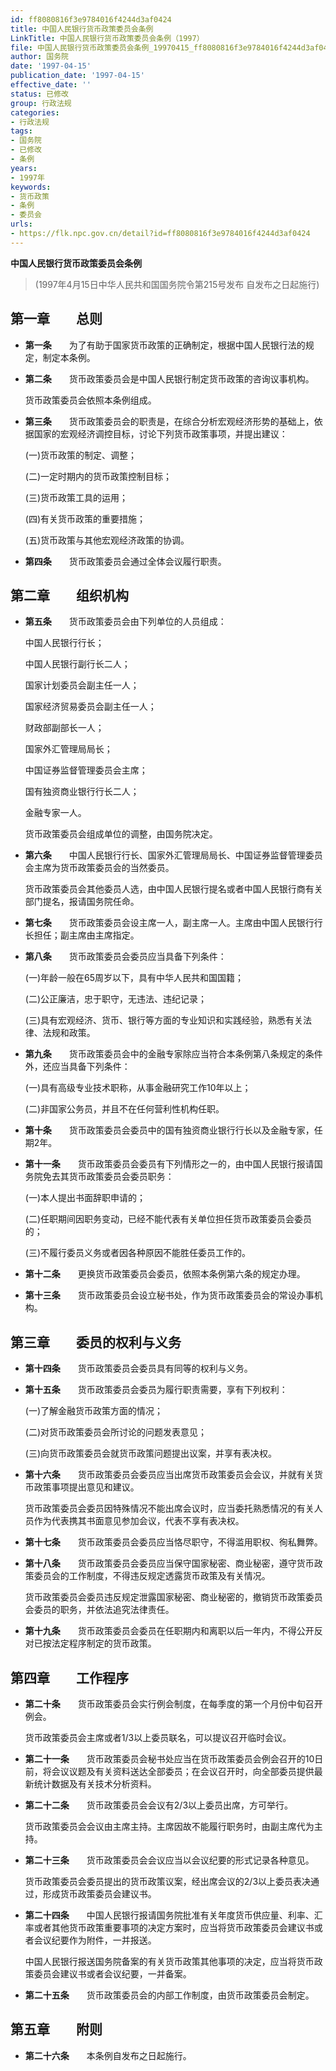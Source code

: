 ```yaml
---
id: ff8080816f3e9784016f4244d3af0424
title: 中国人民银行货币政策委员会条例
LinkTitle: 中国人民银行货币政策委员会条例（1997）
file: 中国人民银行货币政策委员会条例_19970415_ff8080816f3e9784016f4244d3af0424.docx
author: 国务院
date: '1997-04-15'
publication_date: '1997-04-15'
effective_date: ''
status: 已修改
group: 行政法规
categories:
- 行政法规
tags:
- 国务院
- 已修改
- 条例
years:
- 1997年
keywords:
- 货币政策
- 条例
- 委员会
urls:
- https://flk.npc.gov.cn/detail?id=ff8080816f3e9784016f4244d3af0424
---
```


**中国人民银行货币政策委员会条例**

> (1997年4月15日中华人民共和国国务院令第215号发布 自发布之日起施行)

## 第一章　　总则

- **第一条**　　为了有助于国家货币政策的正确制定，根据中国人民银行法的规定，制定本条例。

- **第二条**　　货币政策委员会是中国人民银行制定货币政策的咨询议事机构。

  货币政策委员会依照本条例组成。

- **第三条**　　货币政策委员会的职责是，在综合分析宏观经济形势的基础上，依据国家的宏观经济调控目标，讨论下列货币政策事项，并提出建议：

  (一)货币政策的制定、调整；

  (二)一定时期内的货币政策控制目标；

  (三)货币政策工具的运用；

  (四)有关货币政策的重要措施；

  (五)货币政策与其他宏观经济政策的协调。

- **第四条**　　货币政策委员会通过全体会议履行职责。

## 第二章　　组织机构

- **第五条**　　货币政策委员会由下列单位的人员组成：

  中国人民银行行长；

  中国人民银行副行长二人；

  国家计划委员会副主任一人；

  国家经济贸易委员会副主任一人；

  财政部副部长一人；

  国家外汇管理局局长；

  中国证券监督管理委员会主席；

  国有独资商业银行行长二人；

  金融专家一人。

  货币政策委员会组成单位的调整，由国务院决定。

- **第六条**　　中国人民银行行长、国家外汇管理局局长、中国证券监督管理委员会主席为货币政策委员会的当然委员。

  货币政策委员会其他委员人选，由中国人民银行提名或者中国人民银行商有关部门提名，报请国务院任命。

- **第七条**　　货币政策委员会设主席一人，副主席一人。主席由中国人民银行行长担任；副主席由主席指定。

- **第八条**　　货币政策委员会委员应当具备下列条件：

  (一)年龄一般在65周岁以下，具有中华人民共和国国籍；

  (二)公正廉洁，忠于职守，无违法、违纪记录；

  (三)具有宏观经济、货币、银行等方面的专业知识和实践经验，熟悉有关法律、法规和政策。

- **第九条**　　货币政策委员会中的金融专家除应当符合本条例第八条规定的条件外，还应当具备下列条件：

  (一)具有高级专业技术职称，从事金融研究工作10年以上；

  (二)非国家公务员，并且不在任何营利性机构任职。

- **第十条**　　货币政策委员会委员中的国有独资商业银行行长以及金融专家，任期2年。

- **第十一条**　　货币政策委员会委员有下列情形之一的，由中国人民银行报请国务院免去其货币政策委员会委员职务：

  (一)本人提出书面辞职申请的；

  (二)任职期间因职务变动，已经不能代表有关单位担任货币政策委员会委员的；

  (三)不履行委员义务或者因各种原因不能胜任委员工作的。

- **第十二条**　　更换货币政策委员会委员，依照本条例第六条的规定办理。

- **第十三条**　　货币政策委员会设立秘书处，作为货币政策委员会的常设办事机构。

## 第三章　　委员的权利与义务

- **第十四条**　　货币政策委员会委员具有同等的权利与义务。

- **第十五条**　　货币政策委员会委员为履行职责需要，享有下列权利：

  (一)了解金融货币政策方面的情况；

  (二)对货币政策委员会所讨论的问题发表意见；

  (三)向货币政策委员会就货币政策问题提出议案，并享有表决权。

- **第十六条**　　货币政策委员会委员应当出席货币政策委员会会议，并就有关货币政策事项提出意见和建议。

  货币政策委员会委员因特殊情况不能出席会议时，应当委托熟悉情况的有关人员作为代表携其书面意见参加会议，代表不享有表决权。

- **第十七条**　　货币政策委员会委员应当恪尽职守，不得滥用职权、徇私舞弊。

- **第十八条**　　货币政策委员会委员应当保守国家秘密、商业秘密，遵守货币政策委员会的工作制度，不得违反规定透露货币政策及有关情况。

  货币政策委员会委员违反规定泄露国家秘密、商业秘密的，撤销货币政策委员会委员的职务，并依法追究法律责任。

- **第十九条**　　货币政策委员会委员在任职期内和离职以后一年内，不得公开反对已按法定程序制定的货币政策。

## 第四章　　工作程序

- **第二十条**　　货币政策委员会实行例会制度，在每季度的第一个月份中旬召开例会。

  货币政策委员会主席或者1/3以上委员联名，可以提议召开临时会议。

- **第二十一条**　　货币政策委员会秘书处应当在货币政策委员会例会召开的10日前，将会议议题及有关资料送达全部委员；在会议召开时，向全部委员提供最新统计数据及有关技术分析资料。

- **第二十二条**　　货币政策委员会会议有2/3以上委员出席，方可举行。

  货币政策委员会会议由主席主持。主席因故不能履行职务时，由副主席代为主持。

- **第二十三条**　　货币政策委员会会议应当以会议纪要的形式记录各种意见。

  货币政策委员会委员提出的货币政策议案，经出席会议的2/3以上委员表决通过，形成货币政策委员会建议书。

- **第二十四条**　　中国人民银行报请国务院批准有关年度货币供应量、利率、汇率或者其他货币政策重要事项的决定方案时，应当将货币政策委员会建议书或者会议纪要作为附件，一并报送。

  中国人民银行报送国务院备案的有关货币政策其他事项的决定，应当将货币政策委员会建议书或者会议纪要，一并备案。

- **第二十五条**　　货币政策委员会的内部工作制度，由货币政策委员会制定。

## 第五章　　附则

- **第二十六条**　　本条例自发布之日起施行。
